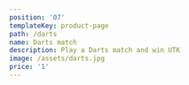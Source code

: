 ```yaml
---
position: '07'
templateKey: product-page
path: /darts
name: Darts match
description: Play a Darts match and win UTK
image: /assets/darts.jpg
price: '1'
---
```


